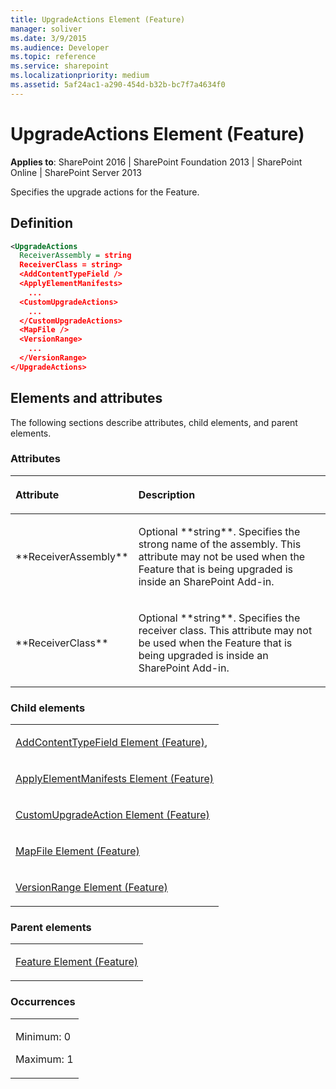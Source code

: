 ```yaml
---
title: UpgradeActions Element (Feature)
manager: soliver
ms.date: 3/9/2015
ms.audience: Developer
ms.topic: reference
ms.service: sharepoint
ms.localizationpriority: medium
ms.assetid: 5af24ac1-a290-454d-b32b-bc7f7a4634f0
---
```


# UpgradeActions Element (Feature)

**Applies to**: SharePoint 2016 | SharePoint Foundation 2013 | SharePoint Online | SharePoint Server 2013

Specifies the upgrade actions for the Feature.

## Definition

```XML
<UpgradeActions 
  ReceiverAssembly = string
  ReceiverClass = string>
  <AddContentTypeField />
  <ApplyElementManifests>
    ...
  <CustomUpgradeActions>
    ...
  </CustomUpgradeActions>
  <MapFile />
  <VersionRange>
    ...
  </VersionRange>
</UpgradeActions>
```

## Elements and attributes

The following sections describe attributes, child elements, and parent elements.

### Attributes

<table>
<colgroup>
<col width="20%" />
<col width="80%" />
</colgroup>
<thead>
<tr class="header">
<th align="left"><p>Attribute</p></th>
<th align="left"><p>Description</p></th>
</tr>
</thead>
<tbody>
<tr class="odd">
<td align="left"><p>**ReceiverAssembly**</p></td>
<td align="left"><p>Optional **string**. Specifies the strong name of the assembly. This attribute may not be used when the Feature that is being upgraded is inside an SharePoint Add-in.</p></td>
</tr>
<tr class="even">
<td align="left"><p>**ReceiverClass**</p></td>
<td align="left"><p>Optional **string**. Specifies the receiver class. This attribute may not be used when the Feature that is being upgraded is inside an SharePoint Add-in.</p></td>
</tr>
</tbody>
</table>

### Child elements

<table>
<colgroup>
<col width="100%" />
</colgroup>
<tbody>
<tr class="odd">
<td align="left"><p><span sdata="link"><a href="addcontenttypefield-element-feature.md">AddContentTypeField Element (Feature)</a></span>,</p></td>
</tr>
<tr class="even">
<td align="left"><p><span sdata="link"><a href="applyelementmanifests-element-feature.md">ApplyElementManifests Element (Feature)</a></span></p></td>
</tr>
<tr class="odd">
<td align="left"><p><span sdata="link"><a href="customupgradeaction-element-feature.md">CustomUpgradeAction Element (Feature)</a></span></p></td>
</tr>
<tr class="even">
<td align="left"><p><span sdata="link"><a href="mapfile-element-feature.md">MapFile Element (Feature)</a></span></p></td>
</tr>
<tr class="odd">
<td align="left"><p><span sdata="link"><a href="versionrange-element-feature.md">VersionRange Element (Feature)</a></span></p></td>
</tr>
</tbody>
</table>

### Parent elements

<table>
<colgroup>
<col width="100%" />
</colgroup>
<tbody>
<tr class="odd">
<td align="left"><p><span sdata="link"><a href="feature-element-feature.md">Feature Element (Feature)</a></span></p></td>
</tr>
</tbody>
</table>

### Occurrences

<table>
<colgroup>
<col width="100%" />
</colgroup>
<tbody>
<tr class="odd">
<td align="left"><p>Minimum: 0</p>
<p>Maximum: 1</p></td>
</tr>
</tbody>
</table>








